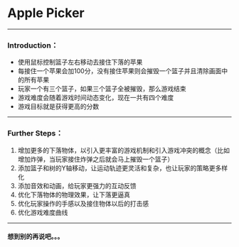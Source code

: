 # Apple Picker

---
### Introduction：
- 使用鼠标控制篮子左右移动去接住下落的苹果
- 每接住一个苹果会加100分，没有接住苹果则会摧毁一个篮子并且清除画面中的所有苹果
- 玩家一个有三个篮子，如果三个篮子全被摧毁，那么游戏结束
- 游戏难度会随着游戏时间动态变化，现在一共有四个难度
- 游戏目标就是获得更高的分数
---
### Further Steps：
1. 增加更多的下落物体，以引入更丰富的游戏机制和引入游戏冲突的概念（比如增加炸弹，当玩家接住炸弹之后就会马上摧毁一个篮子）
2. 添加篮子和树的Y轴移动，让运动轨迹更灵活和复杂，也让玩家的策略更多样化
3. 添加音效和动画，给玩家更强力的互动反馈
4. 优化下落物体的物理效果，让下落更逼真
5. 优化玩家操作的手感以及接住物体以后的打击感
6. 优化游戏难度曲线
---
#### 想到别的再说吧。。。